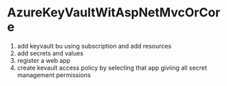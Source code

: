 # AzureKeyVaultWitAspNetMvcOrCore

1. add keyvault bu using subscription and add resources
2. add secrets and values
3. register a web app
4. create kevault access policy by selecting that app giviing all secret management permissions
